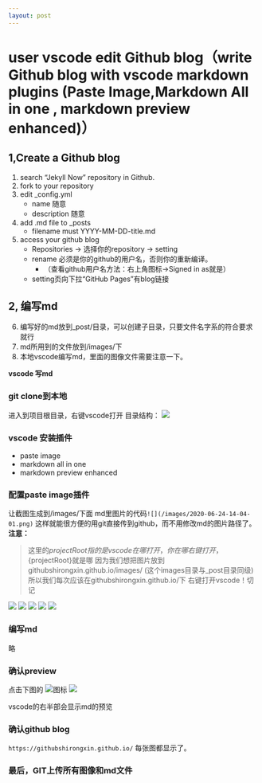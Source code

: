 ```yaml
---
layout: post
---
```


# user vscode edit Github blog（write Github blog with vscode markdown plugins (Paste Image,Markdown All in one , markdown preview enhanced)）

## 1,Create a Github blog
1. search “Jekyll Now” repository in Github.
2. fork to your repository
3. edit _config.yml
   + name 随意
   + description 随意
4. add .md file to _posts
   + filename must YYYY-MM-DD-title.md
5. access your  github blog
   + Repositories → 选择你的repository → setting
   + rename 必须是你的github的用户名，否则你的重新编译。
      + （查看github用户名方法：右上角图标→Signed in as就是）
   + setting页向下拉“GitHub Pages”有blog链接



## 2, 编写md
6. 编写好的md放到_post/目录，可以创建子目录，只要文件名字系的符合要求就行
7. md所用到的文件放到/images/下
8. 本地vscode编写md，里面的图像文件需要注意一下。

**vscode 写md**
### git clone到本地
进入到项目根目录，右键vscode打开
目录结构：
 ![](/images/2020-06-24-14-03-23.png)
### vscode 安装插件
  + paste image
  + markdown all in one
  + markdown preview enhanced

### 配置paste image插件
让截图生成到/images/下面
md里图片的代码`![](/images/2020-06-24-14-04-01.png)`
这样就能很方便的用git直接传到github，而不用修改md的图片路径了。
**注意：**
> 这里的${projectRoot}指的是vscode在哪打开，你在哪右键打开，${projectRoot}就是哪
> 因为我们想把图片放到githubshirongxin.github.io/images/ (这个images目录与_post目录同级)
> 所以我们每次应该在githubshirongxin.github.io/下 右键打开vscode！切记

![](/images/2020-06-24-14-04-01.png)
![](/images/2020-06-24-14-04-13.png)
![](/images/2020-06-24-14-04-44.png)
![](/images/2020-06-24-14-04-59.png)
![](/images/2020-06-24-14-05-22.png)

### 编写md
略

### 确认preview
点击下图的 ![](/images/2020-06-24-14-07-47.png)图标
![](/images/2020-06-24-14-07-29.png)

vscode的右半部会显示md的预览


### 确认github blog
`https://githubshirongxin.github.io/`
每张图都显示了。

### 最后，GIT上传所有图像和md文件